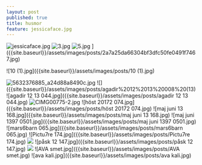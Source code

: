 ```yaml
---
layout: post
published: true
title: husmor
feature: jessicaface.jpg
---
```


![jessicaface.jpg]({{site.baseurl}}/assets/images/posts/jessicaface.jpg)
![3.jpg]({{site.baseurl}}/assets/images/posts/3.jpg)
![5.jpg]({{site.baseurl}}/assets/images/posts/5.jpg)
]({{site.baseurl}}/assets/images/posts/2a7a25da66304bf3dfc50fe0491f7467.jpg)


![10 (1).jpg]({{site.baseurl}}/assets/images/posts/10 (1).jpg)

![5632376885_a24d88a8490c.jpg]({{site.baseurl}}/assets/images/posts/5632376885_a24d88a8490c.jpg)
![]({{site.baseurl}}/assets/images/posts/agadir%2012%2013%20008%20(13)
![agadir 12 13 044.jpg]({{site.baseurl}}/assets/images/posts/agadir 12 13 044.jpg)
![CIMG00775-2.jpg]({{site.baseurl}}/assets/images/posts/CIMG00775-2.jpg)
![höst 20172 074.jpg]({{site.baseurl}}/assets/images/posts/höst 20172 074.jpg)
![maj juni 13 168.jpg]({{site.baseurl}}/assets/images/posts/maj juni 13 168.jpg)
![maj juni 1397 0501.jpg]({{site.baseurl}}/assets/images/posts/maj juni 1397 0501.jpg)
![mars6barn 065.jpg]({{site.baseurl}}/assets/images/posts/mars6barn 065.jpg)
![Pictu7re 174.jpg]({{site.baseurl}}/assets/images/posts/Pictu7re 174.jpg)
![]({{site.baseurl}}/assets/images/posts/Picture%201473.jpg)
![påsk 12 147.jpg]({{site.baseurl}}/assets/images/posts/påsk 12 147.jpg)
![]({{site.baseurl}}/assets/images/posts/housewife%20(1).jpg)
![AVA smet.jpg]({{site.baseurl}}/assets/images/posts/AVA smet.jpg)
![ava kali.jpg]({{site.baseurl}}/assets/images/posts/ava kali.jpg)
